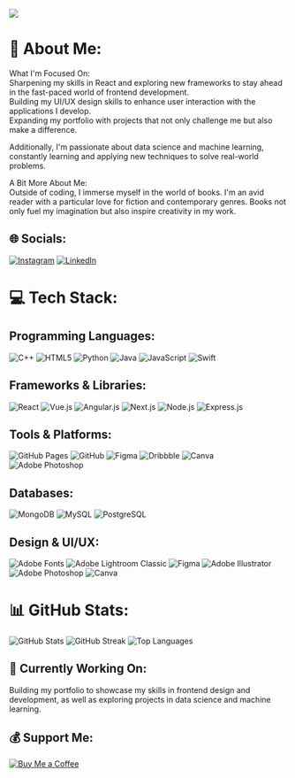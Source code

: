 [![](https://visitcount.itsvg.in/api?id=kairavipandya&icon=0&color=8)](https://visitcount.itsvg.in)

# 💫 About Me:
What I'm Focused On:  
Sharpening my skills in React and exploring new frameworks to stay ahead in the fast-paced world of frontend development.  
Building my UI/UX design skills to enhance user interaction with the applications I develop.  
Expanding my portfolio with projects that not only challenge me but also make a difference.  

Additionally, I'm passionate about data science and machine learning, constantly learning and applying new techniques to solve real-world problems.

A Bit More About Me:  
Outside of coding, I immerse myself in the world of books. I'm an avid reader with a particular love for fiction and contemporary genres. Books not only fuel my imagination but also inspire creativity in my work.

## 🌐 Socials:
[![Instagram](https://img.shields.io/badge/Instagram-%23E4405F.svg?style=for-the-badge&logo=Instagram&logoColor=white)](https://instagram.com/kairavipandya)
[![LinkedIn](https://img.shields.io/badge/LinkedIn-%230077B5.svg?style=for-the-badge&logo=linkedin&logoColor=white)](https://linkedin.com/in/kairavi-p)

# 💻 Tech Stack:
## Programming Languages:
![C++](https://img.shields.io/badge/C++-00599C.svg?style=for-the-badge&logo=c%2B%2B&logoColor=white&color=d1a481)
![HTML5](https://img.shields.io/badge/HTML5-E34F26.svg?style=for-the-badge&logo=html5&logoColor=white&color=d1a481)
![Python](https://img.shields.io/badge/Python-3670A0?style=for-the-badge&logo=python&logoColor=ffdd54&color=d1a481)
![Java](https://img.shields.io/badge/Java-ED8B00.svg?style=for-the-badge&logo=java&logoColor=white&color=d1a481)
![JavaScript](https://img.shields.io/badge/JavaScript-323330.svg?style=for-the-badge&logo=javascript&logoColor=F7DF1E&color=d1a481)
![Swift](https://img.shields.io/badge/Swift-F54A2A?style=for-the-badge&logo=swift&logoColor=white&color=d1a481)

## Frameworks & Libraries:
![React](https://img.shields.io/badge/React-20232A.svg?style=for-the-badge&logo=react&logoColor=61DAFB&color=fab4a4)
![Vue.js](https://img.shields.io/badge/Vue.js-35495E.svg?style=for-the-badge&logo=vuedotjs&logoColor=4FC08D&color=fab4a4)
![Angular.js](https://img.shields.io/badge/Angular.js-E23237.svg?style=for-the-badge&logo=angularjs&logoColor=white&color=fab4a4)
![Next.js](https://img.shields.io/badge/Next.js-000000.svg?style=for-the-badge&logo=next.js&logoColor=white&color=fab4a4)
![Node.js](https://img.shields.io/badge/Node.js-6DA55F.svg?style=for-the-badge&logo=node.js&logoColor=white&color=fab4a4)
![Express.js](https://img.shields.io/badge/Express.js-404D59.svg?style=for-the-badge&logo=express&logoColor=61DAFB&color=fab4a4)

## Tools & Platforms:
![GitHub Pages](https://img.shields.io/badge/GitHub%20Pages-121013.svg?style=for-the-badge&logo=github&logoColor=white&color=d3d596)
![GitHub](https://img.shields.io/badge/GitHub-181717.svg?style=for-the-badge&logo=github&logoColor=white&color=d3d596)
![Figma](https://img.shields.io/badge/Figma-F24E1E.svg?style=for-the-badge&logo=figma&logoColor=white&color=d3d596)
![Dribbble](https://img.shields.io/badge/Dribbble-EA4C89.svg?style=for-the-badge&logo=dribbble&logoColor=white&color=d3d596)
![Canva](https://img.shields.io/badge/Canva-00C4CC.svg?style=for-the-badge&logo=Canva&logoColor=white&color=d3d596)
![Adobe Photoshop](https://img.shields.io/badge/Adobe%20Photoshop-31A8FF.svg?style=for-the-badge&logo=adobe%20photoshop&logoColor=white&color=d3d596)

## Databases:
![MongoDB](https://img.shields.io/badge/MongoDB-4EA94B.svg?style=for-the-badge&logo=mongodb&logoColor=white&color=efe4dc)
![MySQL](https://img.shields.io/badge/MySQL-00000F.svg?style=for-the-badge&logo=mysql&logoColor=white&color=efe4dc)
![PostgreSQL](https://img.shields.io/badge/PostgreSQL-316192.svg?style=for-the-badge&logo=postgresql&logoColor=white&color=efe4dc)

## Design & UI/UX:
![Adobe Fonts](https://img.shields.io/badge/Adobe%20Fonts-000B1D.svg?style=for-the-badge&logo=Adobe%20Fonts&logoColor=white&color=cb7287)
![Adobe Lightroom Classic](https://img.shields.io/badge/Adobe%20Lightroom%20Classic-31A8FF.svg?style=for-the-badge&logo=Adobe%20Lightroom%20Classic&logoColor=white&color=cb7287)
![Figma](https://img.shields.io/badge/Figma-F24E1E.svg?style=for-the-badge&logo=figma&logoColor=white&color=cb7287)
![Adobe Illustrator](https://img.shields.io/badge/Adobe%20Illustrator-FF9A00.svg?style=for-the-badge&logo=adobe%20illustrator&logoColor=white&color=cb7287)
![Adobe Photoshop](https://img.shields.io/badge/Adobe%20Photoshop-31A8FF.svg?style=for-the-badge&logo=adobe%20photoshop&logoColor=white&color=cb7287)
![Canva](https://img.shields.io/badge/Canva-00C4CC.svg?style=for-the-badge&logo=Canva&logoColor=white&color=cb7287)



# 📊 GitHub Stats:
![GitHub Stats](https://github-readme-stats.vercel.app/api?username=kairavipandya&theme=material-palenight&hide_border=false&include_all_commits=true&count_private=true)
![GitHub Streak](https://github-readme-streak-stats.herokuapp.com/?user=kairavipandya&theme=material-palenight&hide_border=false)
![Top Languages](https://github-readme-stats.vercel.app/api/top-langs/?username=kairavipandya&theme=material-palenight&hide_border=false&layout=compact)

## 💼 Currently Working On:
Building my portfolio to showcase my skills in frontend design and development, as well as exploring projects in data science and machine learning.

## 💰 Support Me:
[![Buy Me a Coffee](https://img.shields.io/badge/Buy%20Me%20a%20Coffee-ffdd00?style=for-the-badge&logo=buy-me-a-coffee&logoColor=black)](https://buymeacoffee.com/kairavipandya)

<!-- Proudly created with GPRM ( https://gprm.itsvg.in ) -->
